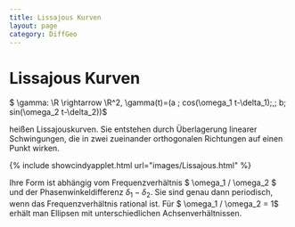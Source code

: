 ```yaml
---
title: Lissajous Kurven
layout: page
category: DiffGeo
---
```




#  Lissajous Kurven

$ \gamma: \R \rightarrow \R^2, \gamma(t)=(a \; cos(\omega_1 t-\delta_1)\;,\; b\; sin(\omega_2 t-\delta_2))$

heißen Lissajouskurven. Sie entstehen durch Überlagerung linearer Schwingungen, die in zwei zueinander orthogonalen Richtungen auf einen Punkt wirken.

{% include showcindyapplet.html url="images/Lissajous.html" %}


Ihre Form ist abhängig vom Frequenzverhältnis $ \omega_1 / \omega_2 $ und der Phasenwinkeldifferenz $\delta_1 - \delta_2$. Sie sind genau dann periodisch, wenn das Frequenzverhältnis rational ist. Für $ \omega_1 / \omega_2 = 1$ erhält man Ellipsen mit unterschiedlichen Achsenverhältnissen.
